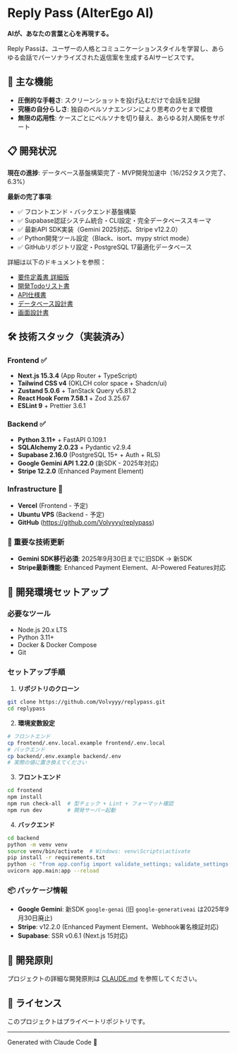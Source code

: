 # Reply Pass (AlterEgo AI)

**AIが、あなたの言葉と心を再現する。**

Reply Passは、ユーザーの人格とコミュニケーションスタイルを学習し、あらゆる会話でパーソナライズされた返信案を生成するAIサービスです。

## 🚀 主な機能

- **圧倒的な手軽さ**: スクリーンショットを投げ込むだけで会話を記録
- **究極の自分らしさ**: 独自のペルソナエンジンにより思考のクセまで模倣
- **無限の応用性**: ケースごとにペルソナを切り替え、あらゆる対人関係をサポート

## 📋 開発状況

**現在の進捗**: データベース基盤構築完了 - MVP開発加速中（16/252タスク完了、6.3%）

**最新の完了事項**:
- ✅ フロントエンド・バックエンド基盤構築
- ✅ Supabase認証システム統合・CLI設定・完全データベーススキーマ
- ✅ 最新API SDK実装（Gemini 2025対応、Stripe v12.2.0）
- ✅ Python開発ツール設定（Black、isort、mypy strict mode）
- ✅ GitHubリポジトリ設定・PostgreSQL 17最適化データベース

詳細は以下のドキュメントを参照：
- [要件定義書 詳細版](./要件定義書_詳細版.md)
- [開発Todoリスト書](./開発Todoリスト書.md)
- [API仕様書](./API仕様書.md)
- [データベース設計書](./データベース設計書.md)
- [画面設計書](./画面設計書.md)

## 🛠 技術スタック（実装済み）

### Frontend ✅
- **Next.js 15.3.4** (App Router + TypeScript)
- **Tailwind CSS v4** (OKLCH color space + Shadcn/ui)
- **Zustand 5.0.6** + TanStack Query v5.81.2
- **React Hook Form 7.58.1** + Zod 3.25.67
- **ESLint 9** + Prettier 3.6.1

### Backend ✅
- **Python 3.11+** + FastAPI 0.109.1
- **SQLAlchemy 2.0.23** + Pydantic v2.9.4
- **Supabase 2.16.0** (PostgreSQL 15+ + Auth + RLS)
- **Google Gemini API 1.22.0** (新SDK - 2025年対応)
- **Stripe 12.2.0** (Enhanced Payment Element)

### Infrastructure 🔄
- **Vercel** (Frontend - 予定)
- **Ubuntu VPS** (Backend - 予定)
- **GitHub** (https://github.com/Volvyyy/replypass)

### 🚨 重要な技術更新
- **Gemini SDK移行必須**: 2025年9月30日までに旧SDK → 新SDK
- **Stripe最新機能**: Enhanced Payment Element、AI-Powered Features対応

## 🚦 開発環境セットアップ

### 必要なツール
- Node.js 20.x LTS
- Python 3.11+
- Docker & Docker Compose
- Git

### セットアップ手順

1. **リポジトリのクローン**
```bash
git clone https://github.com/Volvyyy/replypass.git
cd replypass
```

2. **環境変数設定**
```bash
# フロントエンド
cp frontend/.env.local.example frontend/.env.local
# バックエンド  
cp backend/.env.example backend/.env
# 実際の値に置き換えてください
```

3. **フロントエンド**
```bash
cd frontend
npm install
npm run check-all  # 型チェック + Lint + フォーマット確認
npm run dev        # 開発サーバー起動
```

4. **バックエンド**
```bash
cd backend
python -m venv venv
source venv/bin/activate  # Windows: venv\Scripts\activate
pip install -r requirements.txt
python -c "from app.config import validate_settings; validate_settings()"  # 設定確認
uvicorn app.main:app --reload
```

### 📦 パッケージ情報
- **Google Gemini**: 新SDK `google-genai` (旧 `google-generativeai` は2025年9月30日廃止)
- **Stripe**: v12.2.0 (Enhanced Payment Element、Webhook署名検証対応)
- **Supabase**: SSR v0.6.1 (Next.js 15対応)

## 📝 開発原則

プロジェクトの詳細な開発原則は [CLAUDE.md](./CLAUDE.md) を参照してください。

## 📄 ライセンス

このプロジェクトはプライベートリポジトリです。

---

Generated with Claude Code 🤖